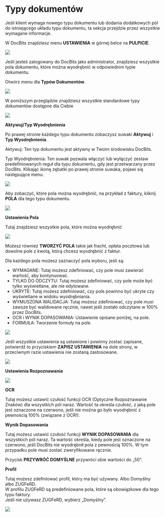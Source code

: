 # Typy dokumentów

Jeśli klient wymaga nowego typu dokumentu lub dodania dodatkowych pól do istniejącego układu typu dokumentu, ta sekcja przejdzie przez wszystkie wymagane informacje.

W DocBits znajdziesz menu **USTAWIENIA** w górnej belce na **PULPICIE**.

![](https://lh7-us.googleusercontent.com/ZIJTRkBGeJ29Iw8XSbZKJ3GQifWbtWFYPhSg7v4LjCKWJ-szz7R7nlcbiom5ZB25p201BCnqoaaCsKH3UKQfqaAQlpgf4MCe1joA8OLV8dZ6r6v4-skFkGlUw8U51jwPeGqi59GPQMgpMaLGZGwnCk4)

Jeśli jesteś zalogowany do DocBits jako administrator, znajdziesz wszystkie pola dokumentu, które można wyodrębnić w odpowiednim typie dokumentu.

Otwórz menu dla **Typów Dokumentów**.

![](https://lh7-us.googleusercontent.com/fqNQTnQSPJ19w3YBOf6-E\_sLmKo3LPBeGyRE0jqjhodZjtGxyi7YCg0yrMVfz1VQjsbyQ9S6Lllhn891A8yWD7YJ66pXJ\_EsBlf\_meTFf57snc3r5Ko88kmzgXUYA7DIzaPtxSJBNC3Z7Avh17l\_1fo)

W poniższym przeglądzie znajdziesz wszystkie standardowe typy dokumentów dostępne dla Ciebie

![](https://lh7-us.googleusercontent.com/Syml6WLOpBNjz1NUcYv6ooJZXhqBKXYOUfWah2jdnTAceLTNr0RYYNW8mXM91wutSH7BAnQ7MVxcNaQE7mDiWtR6xlwVzz45hYzotHEEOPSzoTSFwzno9zrJe8dVCuTHiTftm7HpcSxj9YgcRXR65q0)

**Aktywuj/Typ Wyodrębnienia**

Po prawej stronie każdego typu dokumentu zobaczysz suwaki **Aktywuj** i **Typ Wyodrębnienia**.

Aktywuj: Ten typ dokumentu jest aktywny w Twoim środowisku DocBits.

Typ Wyodrębnienia: Ten suwak pozwala włączyć lub wyłączyć zestaw predefiniowanych reguł dla typu dokumentu, gdy jest przetwarzany przez DocBits. Klikając ikonę zębatki po prawej stronie suwaka, pojawi się następujące menu.

![](https://lh7-us.googleusercontent.com/VAf5NNfmfs\_EsV3-LzQmif4Vp\_hSjhWOgoehrzHya-8eXgeWSRz6tArWNtQZW4SPkelwufuXFkSl5jGywDnxh5Ll5BYLSXrTmUYi2AxBOj38suzgoJiLSqX2ENYJHpGbpkt1kUX7vcATShHfG0Jw20s)

Aby zobaczyć, które pola można wyodrębnić, na przykład z faktury, kliknij **POLA** dla tego typu dokumentu.

![](https://lh7-us.googleusercontent.com/DRJV3CLSSHjjFrqQD0LtzvMRu4n-\_RZ\_w5d-2d9q7MsZur-2\_cj-\_9VYjeOCmDIZ6\_C\_dZKDonfyFUip8NCqeXEkw5gch0MaK2u-5\_kCGg6\_zNMhYj2gW-JUXoQORzoJdUmKwa7PuMz\_mnF3FuzkXDc)

**Ustawienia Pola**

Tutaj znajdziesz wszystkie pola, które można wyodrębnić

![](https://lh7-us.googleusercontent.com/NRhL2RPgVJqbdxoKnnEtcB8D1yYXfHqifMFttmiju6OQkMKdrndsZ17EFhYEOh5bJg2ctOPyzy60CwqKme0RQbDmKWhq3EBTuqGDzDzNdcx1PPMkC4a-N1yJFmbs-ZcM3kfFt\_j9Z3QdofcuXJqTN7U)

Możesz również **TWORZYĆ POLA** takie jak fracht, opłata pocztowa lub dowolne pole z kwotą, którą chcesz wyodrębnić z faktur.

Dla każdego pola możesz zaznaczyć pola wyboru, jeśli są:

* WYMAGANE: Tutaj możesz zdefiniować, czy pole musi zawierać wartość, aby kontynuować.
* TYLKO DO ODCZYTU: Tutaj możesz zdefiniować, czy pole może być tylko wyświetlane, ale nie edytowane.
* UKRYTE: Tutaj możesz zdefiniować, czy pole powinno być ukryte czy wyświetlane w widoku wyodrębniania.
* WYMUSZONA WALIDACJA: Tutaj możesz zdefiniować, czy pole musi zawsze być walidowane ręcznie, nawet jeśli zostało odczytane w 100% przez DocBits.
* OCR i WYNIK DOPASOWANIA: Ustawienie opisane poniżej, na pole.
* FORMUŁA: Tworzenie formuły na pole.

![](https://lh7-us.googleusercontent.com/rbyXMCvWQx10lEGKb4xzu7eM6-l2yNZ3SO9Mj4pIIqfAZzt68on8j1KpSnrisMgVgKKB3QhymZNDpxYEVMVQplEsesk1gWAEAeriPDaQxL5v4eWPd9oFnyYN5QiA5uymT4ED6JHEew5FAlC\_bgU9Mho)

Jeśli wszystkie ustawienia są ustawione i powinny zostać zapisane, potwierdź to przyciskiem **ZAPISZ USTAWIENIA** na dole strony, w przeciwnym razie ustawienia nie zostaną zastosowane.

![](https://lh7-us.googleusercontent.com/4nXll-tHCDUUbA\_hsi\_RXa7ll7qxkNFk2Htjx56-rBnIrZGu3H\_VJtjjtuUlXGBFUQUcXAa8WdJXFdWZN6geHCWsUnq0MUF1Q8\_RvpdpqYDq\_rNoFraomSK0sUTeKAyeOo7CZ1QiSs2rnIIXak4fGG4)

**Ustawienia Rozpoznawania**

![](https://lh7-us.googleusercontent.com/nEAjFqWdbJci2U0lHCL8Bv-51Uur1QxT0etiKaR4kUNp2G4jtlsbR2ikAee--XvyoKDZ8Tx5l3hLa-a-FdY1lL35lxFegwg6D8xPw27ObwrZRRBhXDOmQOa3y\_1bhcwzXF418PsASkx3jjEIQXqtBnc)

**OCR**

Tutaj możesz ustawić czułość funkcji OCR (Optyczne Rozpoznawanie Znaków) dla wszystkich pól naraz. Wartość ta określa czułość, z jaką pole jest oznaczone na czerwono, jeśli nie można go było wyodrębnić z pewnością 100% (związane z OCR!).

**Wynik Dopasowania**

Tutaj możesz ustawić czułość funkcji **WYNIK DOPASOWANIA** dla wszystkich pól naraz. Ta wartość określa, kiedy pole jest oznaczone na czerwono, jeśli DocBits nie wyodrębnił pola z pewnością 100%. W tym przypadku pole musi zostać zweryfikowane ręcznie.

Przycisk **PRZYWRÓĆ DOMYŚLNE** przywróci obie wartości do „50”.

**Profil**

Tutaj możesz zdefiniować profil, który ma być używany. Albo Domyślny albo ZUGFeRD.\
W profilu ZUGFeRD są predefiniowane pola, które są obowiązkowe dla tego typu faktury.\
Jeśli nie używasz ZUGFeRD, wybierz „Domyślny”.

![](https://lh7-us.googleusercontent.com/jxQMt3SJdQcMD15ntBN2vowRpAZxybGYZtr\_6w8ANER4XgvkDf09tN-H9wZqApYj3ka1-E-KvALZp5dw4GFK5SswWWe3MAv3eiCWcRyb3lxk0f9erN4FfOTPkPK0lburKvib5hTntUHWUFikBGBQV1Y)
